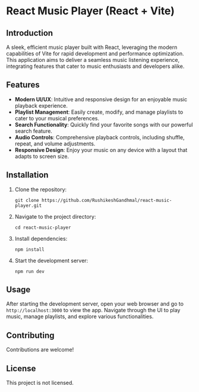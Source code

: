 # React Music Player (React + Vite)

## Introduction

A sleek, efficient music player built with React, leveraging the modern capabilities of Vite for rapid development and performance optimization. This application aims to deliver a seamless music listening experience, integrating features that cater to music enthusiasts and developers alike.

## Features

- **Modern UI/UX**: Intuitive and responsive design for an enjoyable music playback experience.
- **Playlist Management**: Easily create, modify, and manage playlists to cater to your musical preferences.
- **Search Functionality**: Quickly find your favorite songs with our powerful search feature.
- **Audio Controls**: Comprehensive playback controls, including shuffle, repeat, and volume adjustments.
- **Responsive Design**: Enjoy your music on any device with a layout that adapts to screen size.

## Installation

1. Clone the repository:
   ```
   git clone https://github.com/RushikeshGandhmal/react-music-player.git
   ```
2. Navigate to the project directory:
   ```
   cd react-music-player
   ```
3. Install dependencies:
   ```
   npm install
   ```
4. Start the development server:
   ```
   npm run dev
   ```

## Usage

After starting the development server, open your web browser and go to `http://localhost:3000` to view the app. Navigate through the UI to play music, manage playlists, and explore various functionalities.

## Contributing

Contributions are welcome!

## License

This project is not licensed.

